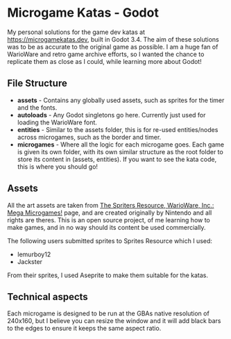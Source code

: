 # Microgame Katas - Godot

My personal solutions for the game dev katas at https://microgamekatas.dev, built in Godot 3.4. The aim of these solutions was to be as accurate to the original game as possible. I am a huge fan of WarioWare and retro game archive efforts, so I wanted the chance to replicate them as close as I could, while learning more about Godot!

## File Structure

- **assets** - Contains any globally used assets, such as sprites for the timer and the fonts.
- **autoloads** - Any Godot singletons go here. Currently just used for loading the WarioWare font.
- **entities** - Similar to the assets folder, this is for re-used entities/nodes across microgames, such as the border and timer.
- **microgames** - Where all the logic for each microgame goes. Each game is given its own folder, with its own similar structure as the root folder to store its content in (assets, entities). If you want to see the kata code, this is where you should go!

## Assets

All the art assets are taken from [The Spriters Resource, WarioWare, Inc.: Mega Microgames!](https://www.spriters-resource.com/game_boy_advance/wariowareincmegamicrogames/) page, and are created originally by Nintendo and all rights are theres. This is an open source project, of me learning how to make games, and in no way should its content be used commercially.

The following users submitted sprites to Sprites Resource which I used:

- lemurboy12
- Jackster

From their sprites, I used Aseprite to make them suitable for the katas.

## Technical aspects

Each microgame is designed to be run at the GBAs native resolution of 240x160, but I believe you can resize the window and it will add black bars to the edges to ensure it keeps the same aspect ratio.